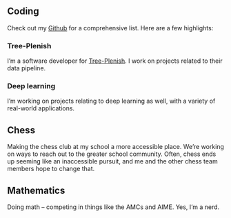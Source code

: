 ## Coding
Check out my [Github](https://github.com/Windshield-Viper) for a comprehensive list. Here are a few highlights:
### Tree-Plenish
I’m a software developer for [Tree-Plenish](https://www.tree-plenish.org/). I work on projects related to their data pipeline.
### Deep learning
I’m working on projects relating to deep learning as well, with a variety of real-world applications.
## Chess
Making the chess club at my school a more accessible place. We’re working on ways to reach out to the greater school community. Often, chess ends up seeming like an inaccessible pursuit, and me and the other chess team members hope to change that.
## Mathematics
Doing math – competing in things like the AMCs and AIME. Yes, I’m a nerd.